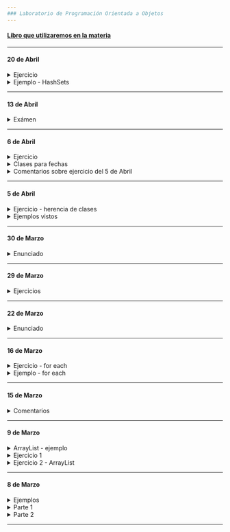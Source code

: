 ```yaml
---
### Laboratorio de Programación Orientada a Objetos
---
```


#### [Libro que utilizaremos en la materia](https://github.com/nadianoe/nadianoe.github.io/blob/master/labo/Luis%20Joyanes%20Aguilar_%20Ignacio%20Zahonero%20Mart%C3%ADnez%20-%20Programaci%C3%B3n%20en%20Java%20_%20algoritmos%2C%20programaci%C3%B3n%20orientada%20a%20objetos%20e%20interfaz%20gr%C3%A1fica%20de%20usuario-McGraw-Hill%20(2011)%20(1).pdf)

----

#### 20 de Abril

<details> 
	<summary> Ejercicio </summary>
	
1. Crear un programa que le pida al usuario una cantidad
de números. La cantidad de números ingresados la determinará el usuario. Los números ingresados deberán ser guardados en un ArrayList.

- Luego, quitar los elementos repetidos del ArrayList utilizando
un HashSet; mostrar en pantalla los elementos que el ArrayList
contiene luego de haber quitado los repetidos.

2. Crear otro programa que le pida al usuario una cantidad
de números. La cantidad ingresada la determinará el usuario.
Los números ingresados deberán ser guardados en un ArrayList.

- Pedir que el usuario realice lo mismo otra vez, crear otro
ArrayList con los números ingresados en esta segunda vez.

- El programa deberá verificar si las dos secuencias tienen los 
mismos elementos, sin importar el orden o la cantidad de apariciones.
Utilizar la comparación de HashSets para realizar la verificación.

</details>

<details> 
	<summary> Ejemplo - HashSets </summary>
	
```java
import java.util.ArrayList;
import java.util.HashSet;

public class Main
{
	public static void main(String[] args) {
	  
	    ArrayList<Integer> lista = new ArrayList<>();
	    lista.add(3);
	    lista.add(7);
	    
	    HashSet<Integer> conjunto = new HashSet<>();
	    conjunto.add(3);
	    conjunto.add(3);
	    conjunto.add(3);
	    conjunto.add(7);
	    // <7,3>
	    
	    for ( Integer numero : conjunto ){
	        System.out.println(numero);
	    }
	    
	  
	    HashSet<Persona> personas = new HashSet<>();
	    
	    Persona p1 = new Persona();
	    Persona p2 = new Persona();
	    
	    personas.add(p1);
	    personas.add(p1);
	    personas.add(p2);
	    // <p2,p1>
	}
}
	
```
	
</details>

----

#### 13 de Abril

<details> 
	<summary> Exámen </summary>
	

1. Tomar la clase Persona creada en clases anteriores y agregarle 
	el método "esUnAdultoJoven" retorne true si la edad de la persona
	es mayor o igual a 18 y menor o igual a 35.

2. Crear la clase Canción que tenga como atributos: "nombre" (una variable de tipo String) y "duraciónEnSegundos" (una variable de tipo int)
   - Agregar un constructor por defecto y un constructor que reciba
   un nombre y una duración expresada en segundos.
   - Agregar un método que se llame "esUnaCancionLarga" que retorne
   true si la canción tiene una duración mayor o igual a 240 segundos.

3. Crear la clase Cantante como subclase de la clase Persona.
	- Agregarle el atributo "nombreArtístico" como variable de
	tipo String y el atributo "canciones" como variable
	de tipo ArrayList que sirva para almacenar objetos de la 
	clase Canción.
	- Agregar un método que se llame "obtenerCancionesMasLargas" 
	que retorne una lista con los nombres de las canciones más largas.
	- Agregar un método que se llame "agregarCanción" que reciba un nombre
	de canción y una duración en segundos.

4. Crear la clase SistemaDeCantantes que tenga como atributo una lista
   de objetos de la clase Cantante llamada "cantantes". 
   - Agregar un constructor por defecto.
   - Agregar un método llamado "obtenerCantantesJovenes" que retorne un
   ```ArrayList<Cantante>``` que contenga a los cantantes que tienen una edad entre 18 y 35. 
   - Agregar un método llamado "agregarCancion" que reciba tres parámetros: el nombre artístico del cantante, nombre de la canción y
   la duración de la canción en segundos. Este método deberá agregar una
   nueva canción a la lista de canciones del artista indicado.

5. Crear 1 objeto de la clase Cantante utilizando el constructor por 
   defecto y luego cambiarle el nombre artístico utilizando un "setter".
   Comprobar que el cambio se realizó correctamente utilizando un "getter".

	
	</details>
	
----
	
#### 6 de Abril

<details>
	<summary> Ejercicio </summary>
	
- Realizar un sistema para administrar pedidos de almuerzos realizados por alumnos.
- Para los alumnos además de los atributos de la clase Persona que ya tienen creada, se deberán incluir:
	- Curso
	- nro. de legajo
	- orientación
	
- Existen diferentes platos que se pueden solicitar, para ellos los datos a incluir son: Nombre y Precio.
	- Para esto, deberán crear la clase Plato y tener como atributos un nombre y un precio.
- Al cargarse un pedido se incluye la fecha de creación, el objeto Plato correspondiente, la persona que lo pidió, hora de entrega y si ya se entregó o no.
	- Para esto deberán crear la clase Pedido 
- Debe existir un menú (interfaz de usuario) donde se puedan agregar, modificar y eliminar pedidos. 
	- Estas funcionalidades deberán ser proporcionadas por una clase llamada "SistemaAlmuerzos".
- Se debe poder imprimir un listado de los platos a cocinar en el día con su precio considerando el descuento aplicado.
	- El método que realice ésto, deberá llamarse "imprimirInforme".
	
</details>

<details>
	<summary> Clases para fechas </summary>
	
```java
package com.company;

import java.time.LocalDate;
import java.time.LocalDateTime;
import java.time.LocalTime;

public class EjemploTiempo {

    public static void main(String[] args) {

        /** https://docs.oracle.com/javase/8/docs/api/java/time/LocalDate.html **/
        LocalDate hoy = LocalDate.now(); //2021-10-13
        LocalDate ayer = hoy.minusDays(1);
        LocalDate mañana = ayer.plusDays(2);
        hoy.plusDays(3);
        hoy.plusMonths(4);
        hoy.plusWeeks(5);
        hoy.plusYears(6);
        hoy.minusMonths(3);
        hoy.minusWeeks(5);
        hoy.minusYears(3);
        mañana.isAfter(hoy);
        hoy.isBefore(mañana);
        hoy.isEqual(hoy);

        /** https://docs.oracle.com/javase/8/docs/api/java/time/LocalTime.html**/

        LocalTime ahora = LocalTime.now(); //00:08:16.922686252
        LocalTime tiempo1 = LocalTime.of(10, 43, 12);
        LocalTime tiempo2 = tiempo1.minusHours(2);
        LocalTime tiempo3 = tiempo2.minusMinutes(34);
        LocalTime tiempo4 = tiempo1.plusHours(4);
        LocalTime tiempo5 = tiempo2.plusMinutes(18);
        tiempo1.isAfter(ahora);
        ahora.isBefore(tiempo1);
        tiempo1.equals(tiempo1);

        /** https://docs.oracle.com/javase/8/docs/api/java/time/LocalDateTime.html**/
        LocalDateTime fechaYHora = LocalDateTime.now();
    }
}
	
```
	
</details>

<details> 
	<summary> Comentarios sobre ejercicio del 5 de Abril </summary>
	
```java
	
public class Madre extends Persona {
	
	private String nombreDeEmpresa;
	private ArrayList<Hijo> hijos;

	/** más código **/

	public ArrayList<Hijo> hijosMenoresDeEdad(){
	    ArrayList<Hijo> hijosMenores = new ArrayList<>();
	    for (Hijo hijo : this.hijos){
		if (!hijo.esMayorDeEdad()){
		    hijosMenores.add(hijo);
		}
	    }
	    return hijosMenores;
	}
}
```
	
```java
public class Hijo extends Persona {
	private String nombreDeEscuela;
	private String juegoFavorito;
	
	/** código código **/
	
}
```
	
</details>

-----

#### 5 de Abril

<details>
	<summary> Ejercicio - herencia de clases </summary>
	
- Crear dos subclases de la clase Persona.

- Una de ellas debe ser la clase "Madre", que tendrá los atributos:
	- nombre de empresa en la que trabaja 
	- lista de hijos

- La otra clase a crear es "Hijo", que tendrá los atributos:
	- escuela a la que asiste
	- juego favorito

- Las subclases deben tener su respectivo constructor por defecto,
sus respectivos constructores con parámetros.

- La clase Madre debe tener un método que devuelva una colección de tipo
ArrayList con los hijos menores de edad.
	
</details>

<details>
	<summary> Ejemplos vistos </summary>
	
```java
public class Main {
	public static void main(String[] args) {
	    
	    Alumno a = new Alumno();
	    System.out.println(a.getNombre());
	}
}
```
	
```java


public class Persona {

    private String nombre;
    private String apellido;
    private int edad;
    private int dni;
    private int telefono;

    public Persona(){
        this.nombre = "Claudia";
        this.apellido = "Geretti";
        this.edad = 12;
        this.dni = 22345123;
        this.telefono = 1145678900;
    }

    public Persona(String nombre, String apellido, int edad, int dni, int telefono){
        this.nombre = nombre;
        this.apellido = apellido;
        this.edad = edad;
        this.dni = dni;
        this.telefono = telefono;
    }

    public Persona(String nombre, String apellido){
        this.nombre = nombre;
        this.apellido = apellido;
        this.edad = 12;
        this.dni = 22345123;
        this.telefono = 1145678900;
    }
    

    public String getNombre() {
        return nombre;
    }

    public int getEdad() {
        return edad;
    }

    public int getDni() {
        return dni;
    }

    public int getTelefono() {
        return telefono;
    }


    public void setNombre(String nombre) {
        this.nombre = nombre;
    }

    public void setEdad(int edad) {
        this.edad = edad;
    }

    public void setDni(int dni) {
        this.dni = dni;
    }

    public void setTelefono(int telefono) {
        this.telefono = telefono;
    }

  
    public String getApellido() {
        return apellido;
    }

    public void setApellido(String apellido) {
        this.apellido = apellido;
    }

    public boolean esMayorDeEdad(int edad){
        boolean esMayor= edad>=18;
        return esMayor;

    }

}
```
	
```java

public class Alumno extends Persona {
	
    private int numDeLegajo;
    private String curso;

    public Alumno() {
        super();
        this.numDeLegajo = 1234;
        this.curso = "1°A";
    }

    public Alumno(String nombre) {
        super(nombre, "De la Casa");
        this.numDeLegajo = 1234;
        this.curso = "1°A";
    }

    public Alumno(String nombre, String apellido, int edad) {
        super(nombre, apellido);
        this.numDeLegajo = 1234;
        this.setEdad(edad);
        this.curso = "1°A";

    }

    public Alumno(String nombre, String apellido, int edad, int dni, int telefono, int numDeLegajo, String curso) {
        super(nombre,apellido,edad,dni,telefono);
        super.setEdad(edad);
        this.numDeLegajo = numDeLegajo;
        this.curso = curso;
    }

}

```
</details>	

----

#### 30 de Marzo
<details>
	<summary> Enunciado </summary>

- Se debe implementar una parte de un sistema que sirve para registrar datos
de aquellos alumnos que salen y entran de sus aulas. Para ello, deberán:

- Crear la clase Persona, la misma debe tener como atributos: nombre y dni.
- Crear la clase Alumno, la misma debe tener como atributos: nombre, dni y nroDeLegajo.
- Crear la clase Aula, la misma deberá tener como atributos: número y una lista
  de alumnos que ingresaron a la misma durante todo un dia (si un alumno ya ingresó, salió
  y volvió a ingresar, se cuentan dos ingresos). Esta clase deberá tener sólo el constructor por defecto.
	
- En la clase Aula, crear un método que retorne un ArrayList que contenga los números de dni (sin repetidos) de los alumnos que ingresaron al aula durante el dia. El método deberá llamarse "dnisDeAlumnosIngresantes".

- Crear un método que reciba un ArrayList con la estructura del ítem anterior e imprima sus elementos.

- En la clase Aula, crear un método que reciba el dni de un alumno y
luego retorne la cantidad de ingresos que realizó. 

- En la clase Aula, crear un método que imprima por consola el dni de cada alumno y
la cantidad de ingresos que realizó. El método deberá llamarse "cantidadDeIngresosPorAlumno".
La impresión de sus elementos deberá respetar el siguiente formato:
```
  clave/dni: 121234343531 - valor/cantidad: 3
```
- Crear un método en la clase Aula que retorne el nombre del alumno que ha realizado más ingresos al aula.
	
</details>

----
#### 29 de Marzo
<details>
  <summary> Ejercicios </summary>
	
- Realizar los siguientes ejercicios del libro
  - página 220, ejercicio 8.1
  - página 266, ejercicio 10.7, 10.8
	
</details>


----
#### 22 de Marzo
<details>
  <summary> Enunciado </summary>
  
- Sea una librería, se necesita un sistema para administrar la información que 
se recolecta cada día.

- Actualmente, la librería vende libros de las siguientes editoriales:
	- Kapelusz, Sudamericana, Atlántida, ElAteneo, Interzona, Sur y Alianza.

- Editoriales con 50% de descuento:
	- ElAteneo, Interzona, Sur y Alianza.

Para ello, se deberá:

1. Crear la clase Libro, en la misma deben existir los atributos:
	- id
        - nombre
	- precio
	- editorial

2. Crear la clase Cliente, en la misma deben existir los atributos:
	- id
	- nombre
	- edad
	- libros comprados (ArrayList de libros)

3. Crear la clase SistemaLibreria, en la misma deben existir los atributos:
	- clientes (ArrayLis de clientes)
	- libros en venta (ArrayList de libros)
	- libros en oferta (ArrayList de id's)
	- libros vendidos (ArrayList de libros)
	- nombre

4. El sistema deberá tener métodos que permitan :
- obtener una lista de los clientes más frecuentes (se considera cliente frecuente al que
ha comprado más de 10 libros)
- obtener una lista con los libros más vendidos, es decir, aquellos libros
que han tenido más de 100 ventas
- obtener una lista con las edades de los clientes más frecuentes
- obtener una lista con los libros más caros, es decir, aquellos que salen más de $5500,50
- realizar una venta, es decir, crear una nueva instancia de la clase libro y agregarla
a la lista de libros vendidos
- obtener lista de los libros cuyos nombres comienzan con determinada letra 
- Calcular el precio final abonar por el cliente (tener en cuenta que los libros cuya editorial 
pertenece a las editoriales en oferta, tienen un 50% de escuento)
- cambiar el precio de un libro según el id. El porcentaje de descuento debrá ser
 pasado como parámetro.
- cambiar los precios por navidad:
	- si los id de los libros son pares, sus precios deberán disminuir un 25%
  - si sus id's son impares, sus precios deberán disminuir un 35%

#### Comentarios:
- No imprimir ni recibir datos por consola durante la clases pedidas. Piense y utilice los
parámetros que considere convenientes para sus métodos.
- Si desea probar sus funciones imprimiendo los resultados, deberá hacerlo dentro de una función "main".
Este método deberá estar dentro de la clase SistemaLibreria.
- Cada método deberá realizar una sola tarea
- Las clases deben comenzar con letra mayúscula
- los métodos ý variables deben comenzar con letra minúscula
- Utilizar el estilo de escritura camel case
- Utilizar nombres de métodos y variables declarativos
  
</details>

----

#### 16 de Marzo

<details>
  
<summary> Ejercicio - for each </summary>
  
- Crear una clase similar a la clase llamada "SistemaDeRegistro" realizada. Esta nueva clase sólo deberá utilizar 
  estructuras repetitivas de tipo "foreach". La nueva clase deberá llamarse "Sistema".

</details>

<details>
  
<summary> Ejemplo - for each </summary>
  
```java
  
  import java.util.ArrayList;

      public class Main {

        public static void main(String[] args) {

          ArrayList<Integer> nums = new ArrayList<>();
          nums.add(1);
          nums.add(5);
  
          for (Integer elemento : nums){
            System.out.println(elemento);
          }
  
          ArrayList<Persona> personasRegistradas = new ArrayList<>();
          Persona p1 = new Persona("Jaime",45);
          Persona p2 = new Persona("Gloria",45);
          personasRegistradas.add(p1);
          personasRegistradas.add(p2);
  
          for (Persona persona : personasRegistradas){
            String nombre = persona.getNombre();
            System.out.println(nombre);
  
          }
        }
      }
  
```
 
</details>

----

#### 15 de Marzo
	
<details>
	
<summary> Comentarios </summary>
  
```java

  import java.util.ArrayList;

      public class Main {

        public static void main(String[] args) {

          /** comparación entre variables primitivas **/
          int a = 1;		
          float c = 1.54f;

          /** comparación entre clases: método "equals" **/
          String a = "hola";
          String b = "chau";
          boolean sonIguales = a.equals(b);
  
        }
      }
```  
</details>

----
	
#### 9 de Marzo
	
<details>

<summary> ArrayList - ejemplo </summary>

```java

  import java.util.ArrayList;

      public class Main {

        public static void main(String[] args) {

          /** variables primitivas **/
          int a = 1;		
          float c = 1.54f;

          /** Clases envolventes **/
          Integer b = 1;
          Float d = 1.54f;


          /** ArrayList **/

          ArrayList<Integer> nums = new ArrayList<>();
          nums.add(1);
          nums.add(5);

          int a = nums.get(0);
          nums.remove(0);

          ArrayList<Persona> personas = new ArrayList<>();

          Persona p1 = new Persona();

          ArrayList<ArrayList<Integer>> matriz = new ArrayLis<>();

            /**
            documentación:
            https://docs.oracle.com/javase/8/docs/api/java/util/ArrayList.html
            **/

        }
      }
```
</details>

<details>

<summary> Ejercicio 1 </summary>
  
- Crear una clase llamada Producto. La misma deberá tener como atributos:
    - nombre
    - precio

  El atributo nombre deberá ser de tipo String y el atributo precio
  deberá ser de tipo float.

  El programa deberá proveerle al usuario las siguientes tareas:

* Registro de producto.
  Aquí se deberá pedir el nombre del producto y su precio.

* Importe parcial a pagar.
  - Aquí se deberá imprimir el importe a pagar por 
  los productos registrados hasta el momento.
  - Cuando se termine de mostrar el importe mencionado, 
  el programa deberá dar la opción de realizar
  un nuevo registro.

* Finalizar registro. 
  Aquí se deberá imprimir el importe total a pagar.
  - Cuando se termine de mostrar el importe mencionado, 
  el programa no deberá dar la opción de realizar 
  un nuevo registro.
  
</details>

<details>

  <summary> Ejercicio 2 - ArrayList </summary>
  
  - Crear un sistema ABM. Un sistema ABM es un sistema que permite ralizar 3 acciones principales:
     - A -> alta -> ingreso de datos 
     - B -> baja -> eliminaciòn de datos
     - M -> modificaciòn -> modificación de datos

  - El ABM que realicen será un sistema que administre datos de personas.

  - Comentario: deberán utilizar la clase Persona que se pidió realizar la clase pasada.

  - Para ello, deberán:

1. Crear una clase que se llame "SistemaDeRegistroDePersonas". La misma deberá tener como
atriburo un arraylist que contenga objetos de la clase Personas. debe llamarse "personas".

2. El sistema deberá proveer 6 opciones que el usuario deberá elegir:

- Realizar el alta de una persona, es decir, registrar una persona. Crear un método que resuelva esta tarea.

- Realizar la baja de una persona, es decir, eliminar del registro a determinada persona. Crear otro método que resuelva esta tarea.
La eliminaciòn deberá hacerse segùn el nùmero de DNI. Crear otro método que resuelva esta tarea.

- Realizar alguna modificaciòn de algún/os dato/os una persona, es decir,brindar la opción
de modificar alguno de los atributos que tiene la persona. Crear otro método que resuelva esta tarea.

3. Tambièn le vamos a agregar funciones extra:

- Ver nombres de personas mayores de 18 años. Crear otro método que resuelva esta tarea.

- Ver lista de todas las personas registradas. Crear otro método que resuelva esta tarea.

4. También se deberá proveer la opción de Salir del sistema. 
El sistema deberá imprimir el mensaje "bye!"

</details>

----

#### 8 de Marzo
	
<details>
    <summary> Ejemplos </summary>
    
- [Ejemplo Main.java](https://github.com/nadianoe/nadianoe.github.io/blob/master/labo/marzo2022/Main.java)

- [Ejemplo Persona.java](https://github.com/nadianoe/nadianoe.github.io/blob/master/labo/marzo2022/Persona.java)

- [Ejemplo IngresoDeDatos.java](https://github.com/nadianoe/nadianoe.github.io/blob/master/labo/marzo2022/IngresoDeDatos.java)

</details>

<details>
  <summary> Parte 1 </summary>
  
  1. Crear la clase Persona con los siguientes atributos:
  - nombre
  - edad
  - dni
  - telefono
  - dirección
    
  2. Declarar e implementar 3 tipos de constructores:
  - Uno por defecto.
  - Uno con parámetro string.
  - Otro con los 5 parámetros correspondientes a todos los atributos.
  - Declarar e implementar los getters y setters.

  3. Agregar métodos con los siguientes nombres:
  - esMayorDeEdad
  - sonLaMismaPersona
  - tienenLaMismaEdad
    
  
  - Dentro de la función main, crear 3 instancias distintasde la clase Persona. 
    A la primer instancia, cambiarle el valor de la edad por el doble de la misma.
    A la segunda instancia, cambiarle el valor del teléfono.
    Con respecto a la tercer instancia, imprimir por consola todos sus datos.
    
</details>
	
<details>
  <summary> Parte 2 </summary>
  
1. Crear una aplicación que pida al usuario ingresar los datos necesarios para crear un objeto de la clase Persona.
2. Crear la instancia de la clase Persona e imprimir cuáles fueron los datos ingresados utilizando "getters".
3. Ofrecerle al usuario la opción de cambiar uno de sus datos (el usuario deberá elegir), realizar el cambio utilizando
"setters" e imprimir nuevamente los datos del objeto creado.


</details>

  ------
  

